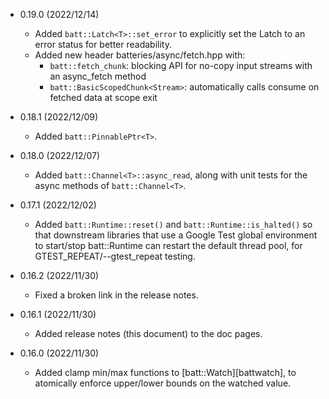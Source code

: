 - 0.19.0 (2022/12/14)
    - Added `batt::Latch<T>::set_error` to explicitly set the Latch to an error status for better readability.
    - Added new header batteries/async/fetch.hpp with:
        - `batt::fetch_chunk`: blocking API for no-copy input streams with an async_fetch method
        - `batt::BasicScopedChunk<Stream>`: automatically calls consume on fetched data at scope exit

- 0.18.1 (2022/12/09)
    - Added `batt::PinnablePtr<T>`.

- 0.18.0 (2022/12/07)
    - Added `batt::Channel<T>::async_read`, along with unit tests for the async methods of `batt::Channel<T>`.

- 0.17.1 (2022/12/02)
    - Added `batt::Runtime::reset()` and `batt::Runtime::is_halted()` so that downstream libraries that use a Google Test global environment to start/stop batt::Runtime can restart the default thread pool, for GTEST_REPEAT/--gtest_repeat testing.

- 0.16.2 (2022/11/30)
    - Fixed a broken link in the release notes.

- 0.16.1 (2022/11/30)
    - Added release notes (this document) to the doc pages.

- 0.16.0 (2022/11/30)
    - Added clamp min/max functions to [batt::Watch][battwatch], to atomically enforce upper/lower bounds on the watched value.
